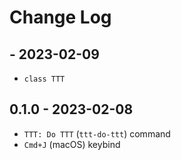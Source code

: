 # Change Log

## - 2023-02-09

- `class TTT`

## 0.1.0 - 2023-02-08

- `TTT: Do TTT` (`ttt-do-ttt`) command
- `Cmd+J` (macOS) keybind
